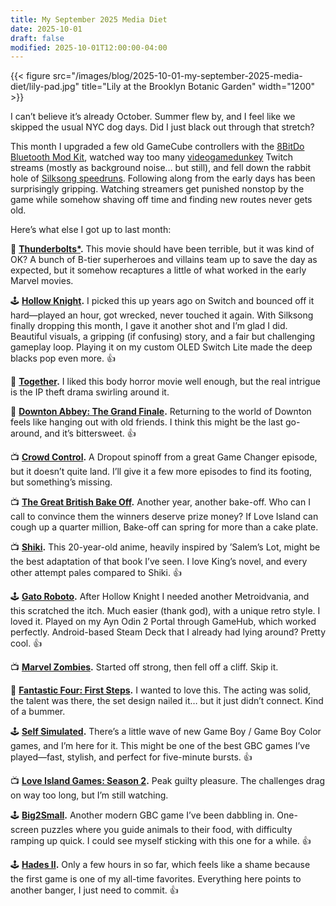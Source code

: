 ```yaml
---
title: My September 2025 Media Diet
date: 2025-10-01
draft: false
modified: 2025-10-01T12:00:00-04:00
---
```


{{< figure src="/images/blog/2025-10-01-my-september-2025-media-diet/lily-pad.jpg" title="Lily at the Brooklyn Botanic Garden" width="1200" >}}

I can’t believe it’s already October. Summer flew by, and I feel like we skipped the usual NYC dog days. Did I just black out through that stretch?

This month I upgraded a few old GameCube controllers with the [8BitDo Bluetooth Mod Kit](https://shop.8bitdo.com/products/mod-kit-for-original-ngc), watched way too many [videogamedunkey](https://youtube.com/@videogamedunkey?si=bm1vFtG3fOuNqjIh) Twitch streams (mostly as background noise… but still), and fell down the rabbit hole of [Silksong speedruns](https://www.speedrun.com/silksong?h=any-no-major-glitches&x=zd39j4nd-ylq4yvzn.qzne828q). Following along from the early days has been surprisingly gripping. Watching streamers get punished nonstop by the game while somehow shaving off time and finding new routes never gets old.

Here’s what else I got up to last month:

🍿 **[Thunderbolts\*](https://en.wikipedia.org/wiki/Thunderbolts%2A).** This movie should have been terrible, but it was kind of OK? A bunch of B-tier superheroes and villains team up to save the day as expected, but it somehow recaptures a little of what worked in the early Marvel movies.

🕹️ **[Hollow Knight](https://en.wikipedia.org/wiki/Hollow_Knight).** I picked this up years ago on Switch and bounced off it hard—played an hour, got wrecked, never touched it again. With Silksong finally dropping this month, I gave it another shot and I’m glad I did. Beautiful visuals, a gripping (if confusing) story, and a fair but challenging gameplay loop. Playing it on my custom OLED Switch Lite made the deep blacks pop even more. 👍

🍿 **[Together](https://en.wikipedia.org/wiki/Together_(2025_film)).** I liked this body horror movie well enough, but the real intrigue is the IP theft drama swirling around it.

🍿 **[Downton Abbey: The Grand Finale](https://en.wikipedia.org/wiki/Downton_Abbey%3A_The_Grand_Finale).** Returning to the world of Downton feels like hanging out with old friends. I think this might be the last go-around, and it’s bittersweet. 👍

📺 **[Crowd Control](https://dropout.fandom.com/wiki/Crowd_Control_(Show)).** A Dropout spinoff from a great Game Changer episode, but it doesn’t quite land. I’ll give it a few more episodes to find its footing, but something’s missing.

📺 **[The Great British Bake Off](https://en.wikipedia.org/wiki/The_Great_British_Bake_Off).** Another year, another bake-off. Who can I call to convince them the winners deserve prize money? If Love Island can cough up a quarter million, Bake-off can spring for more than a cake plate.

📺 **[Shiki](https://shiki.fandom.com/wiki/Shiki_(Anime)).** This 20-year-old anime, heavily inspired by ’Salem’s Lot, might be the best adaptation of that book I’ve seen. I love King’s novel, and every other attempt pales compared to Shiki. 👍

🕹️ **[Gato Roboto](https://en.wikipedia.org/wiki/Gato_Roboto).** After Hollow Knight I needed another Metroidvania, and this scratched the itch. Much easier (thank god), with a unique retro style. I loved it. Played on my Ayn Odin 2 Portal through GameHub, which worked perfectly. Android-based Steam Deck that I already had lying around? Pretty cool. 👍

📺 **[Marvel Zombies](https://en.wikipedia.org/wiki/Marvel_Zombies_(miniseries)).** Started off strong, then fell off a cliff. Skip it.

🍿 **[Fantastic Four: First Steps](https://en.wikipedia.org/wiki/The_Fantastic_Four%3A_First_Steps).** I wanted to love this. The acting was solid, the talent was there, the set design nailed it… but it just didn’t connect. Kind of a bummer.

🕹️ **[Self Simulated](https://selfsimulated.com).** There’s a little wave of new Game Boy / Game Boy Color games, and I’m here for it. This might be one of the best GBC games I’ve played—fast, stylish, and perfect for five-minute bursts. 👍

📺 **[Love Island Games: Season 2](https://en.wikipedia.org/wiki/Love_Island_Games).** Peak guilty pleasure. The challenges drag on way too long, but I’m still watching.

🕹️ **[Big2Small](https://mdsteele.itch.io/big2small).** Another modern GBC game I’ve been dabbling in. One-screen puzzles where you guide animals to their food, with difficulty ramping up quick. I could see myself sticking with this one for a while. 👍

🕹️ **[Hades II](https://en.wikipedia.org/wiki/Hades_II).** Only a few hours in so far, which feels like a shame because the first game is one of my all-time favorites. Everything here points to another banger, I just need to commit. 👍